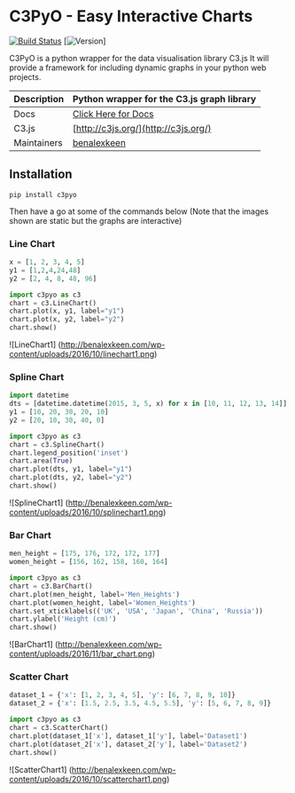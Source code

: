 # C3PyO - Easy Interactive Charts
[![Build Status](https://travis-ci.org/benalexkeen/C3PyO.svg?branch=master)](https://travis-ci.org/benalexkeen/C3PyO)
[![Version](https://img.shields.io/pypi/v/c3pyo.svg)]

C3PyO is a python wrapper for the data visualisation library C3.js
It will provide a framework for including dynamic graphs in your python web projects.

| Description | Python wrapper for the C3.js graph library                       |
|-------------|------------------------------------------------------------------|
| Docs        | [Click Here for Docs](https://benalexkeen.github.io/C3PyO/docs/) |
| C3.js       | [http://c3js.org/](http://c3js.org/)                             |
| Maintainers | [benalexkeen](https://github.com/benalexkeen)                    |


## Installation
`pip install c3pyo`

Then have a go at some of the commands below (Note that the images shown are static but the graphs are interactive)

### Line Chart

```python
x = [1, 2, 3, 4, 5]
y1 = [1,2,4,24,48]
y2 = [2, 4, 8, 48, 96]

import c3pyo as c3
chart = c3.LineChart()
chart.plot(x, y1, label="y1")
chart.plot(x, y2, label="y2")
chart.show()
```
![LineChart1]
(http://benalexkeen.com/wp-content/uploads/2016/10/linechart1.png)

### Spline Chart

```python
import datetime
dts = [datetime.datetime(2015, 3, 5, x) for x in [10, 11, 12, 13, 14]]
y1 = [10, 20, 30, 20, 10]
y2 = [20, 10, 30, 40, 0]

import c3pyo as c3
chart = c3.SplineChart()
chart.legend_position('inset')
chart.area(True)
chart.plot(dts, y1, label="y1")
chart.plot(dts, y2, label="y2")
chart.show()
```

![SplineChart1]
(http://benalexkeen.com/wp-content/uploads/2016/10/splinechart1.png)

### Bar Chart

```python
men_height = [175, 176, 172, 172, 177]
women_height = [156, 162, 158, 160, 164]

import c3pyo as c3
chart = c3.BarChart()
chart.plot(men_height, label='Men_Heights')
chart.plot(women_height, label='Women_Heights')
chart.set_xticklabels(('UK', 'USA', 'Japan', 'China', 'Russia'))
chart.ylabel('Height (cm)')
chart.show()
```

![BarChart1]
(http://benalexkeen.com/wp-content/uploads/2016/11/bar_chart.png)

### Scatter Chart

```python
dataset_1 = {'x': [1, 2, 3, 4, 5], 'y': [6, 7, 8, 9, 10]}
dataset_2 = {'x': [1.5, 2.5, 3.5, 4.5, 5.5], 'y': [5, 6, 7, 8, 9]}

import c3pyo as c3
chart = c3.ScatterChart()
chart.plot(dataset_1['x'], dataset_1['y'], label='Dataset1')
chart.plot(dataset_2['x'], dataset_2['y'], label='Dataset2')
chart.show()
```

![ScatterChart1]
(http://benalexkeen.com/wp-content/uploads/2016/10/scatterchart1.png)
